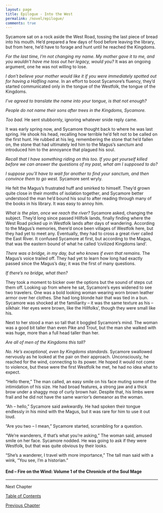 ```yaml
---
layout: page
title: Epilogue - Into the West
permalink: /novel/epilogue/
comments: true
---
```



Sycamore sat on a rock aside the West Road, tossing the last piece of bread into his mouth. He’d prepared a few days of food before leaving the library, but from here, he’d have to forage and hunt until he reached the Kingdoms.

_For the last time, I’m not changing my name. My mother gave it to me, and you wouldn’t have me toss out her legacy, would you?_ It was an ongoing argument, one he was not willing to lose.

_I don’t believe your mother would like it if you were immediately spotted out for having a Halfling name._ In an effort to boost Sycamore’s fluency, they’d started communicated only in the tongue of the Westfolk, the tongue of the Kingdoms.

_I’ve agreed to translate the name into your tongue, is that not enough?_

_People do not name their sons after trees in the Kingdoms, Sycamore._

_Too bad._ He sent stubbornly, ignoring whatever snide reply came.

It was early spring now, and Sycamore thought back to where he was last spring. He shook his head, recalling how terrible he’d felt not to be called on the first hunt. He rubbed at his leg, remembering the stone that he’d fallen on, the stone that had ultimately led him to the Magus’s sanctum and introduced him to the annoyance that plagued his soul.

_Recall that I have something riding on this too. If you get yourself killed before we can answer the questions of my past, what am I supposed to do?_

_I suppose you’ll have to wait for another to find your sanctum, and then convince them to go west._ Sycamore sent wryly.

He felt the Magus’s frustrated huff and smirked to himself. They’d grown quite close in their months of isolation together, and Sycamore better understood the man he’d bound his soul to after reading through many of the books in his library. It was easy to annoy him.

_What is the plan, once we reach the river?_ Sycamore asked, changing the subject. They’d long since passed Hillfolk lands, finally finding where the West Road picked up in Westfolk lands after days of wandering. According to the Magus’s memories, there’d once been villages of Westfolk here, but they had yet to meet any. Eventually, they had to cross a great river called the East River. It confused Sycamore at first, but according to the Magus, that was the eastern bound of what he called ‘civilized Kingdoms land’.

_There was a bridge, in my day, but who knows if even that remains._ The Magus’s voice trailed off. They had yet to learn how long had exactly passed since the Magus’s day; it was the first of many questions.

_If there’s no bridge, what then?_

They took a moment to bicker over the options but the sound of steps cut them off. Looking up from where he sat, Sycamore’s eyes widened to see two travelers. One was a bold looking woman wearing worn brown leather armor over her clothes. She had long blonde hair that was tied in a bun. Sycamore was shocked at the familiarity – it was the same texture as his – silkhair. Her eyes were brown, like the Hillfolks’, though they were small like his.

Next to her stood a man so tall that it boggled Sycamore’s mind. The woman was a good bit taller than even Pike and Trout, but the man she walked with was huge, more than a full head taller than her.

_Are all of men of the Kingdoms this tall?_

_No. He’s exceptional, even by Kingdoms standards._ Sycamore swallowed nervously as he looked at the pair on their approach. Unconsciously, he reached for the wind, connecting to its power. He hoped it would not come to violence, but these were the first Westfolk he met, he had no idea what to expect.

“Hello there,” The man called, an easy smile on his face muting some of the intimidation of his size. He had broad features, a strong jaw and a thick brow under a shaggy mop of curly brown hair. Despite that, his limbs were frail and he did not have the same warrior’s demeanor as the woman.

“Ah – hello,” Sycamore said awkwardly. He had spoken their tongue endlessly in his mind with the Magus, but it was rare for him to use it out loud.

“Are you two – I mean,” Sycamore started, scrambling for a question.

“We’re wanderers, if that’s what you’re asking,” The woman said, amused smile on her face. Sycamore nodded. He was going to ask if they were Westfolk, but that was quite obvious by their looks.

“She’s a wanderer, I travel with more importance,” The tall man said with a wink, “You see, I’m a historian.”

#### End – Fire on the Wind: Volume 1 of the Chronicle of the Soul Mage

------

Next Chapter

[Table of Contents](/novel/)

[Previous Chapter](/novel/29/)
